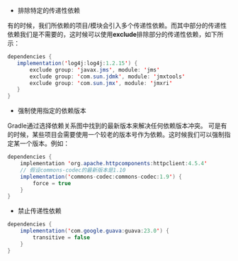- 排除特定的传递性依赖

有的时候，我们所依赖的项目/模块会引入多个传递性依赖。而其中部分的传递性依赖我们是不需要的，这时候可以使用**exclude**排除部分的传递性依赖，如下所示：

``` java
dependencies {
   implementation('log4j:log4j:1.2.15') {
       exclude group: 'javax.jms', module: 'jms'
       exclude group: 'com.sun.jdmk', module: 'jmxtools'
       exclude group: 'com.sun.jmx', module: 'jmxri'
   }
}

```

- 强制使用指定的依赖版本

Gradle通过选择依赖关系图中找到的最新版本来解决任何依赖版本冲突。 可是有的时候，某些项目会需要使用一个较老的版本号作为依赖。这时候我们可以强制指定某一个版本。例如：

```java
dependencies {
    implementation 'org.apache.httpcomponents:httpclient:4.5.4'
    // 假设commons-codec的最新版本是1.10
    implementation('commons-codec:commons-codec:1.9') {
        force = true
    }
}
```
- 禁止传递性依赖

``` java
dependencies {
    implementation('com.google.guava:guava:23.0') {
        transitive = false
    }
}
```
